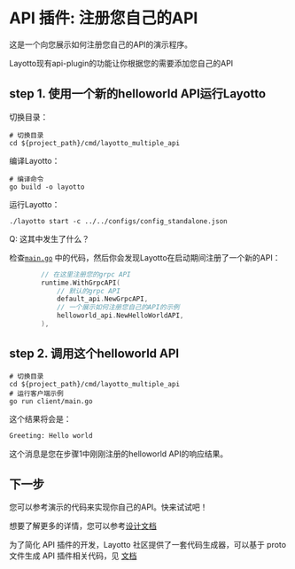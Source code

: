 # API 插件: 注册您自己的API
这是一个向您展示如何注册您自己的API的演示程序。

Layotto现有api-plugin的功能让你根据您的需要添加您自己的API

## step 1. 使用一个新的helloworld API运行Layotto
切换目录：

```shell
# 切换目录 
cd ${project_path}/cmd/layotto_multiple_api
```

编译Layotto：

```shell @if.not.exist layotto
# 编译命令
go build -o layotto
```

运行Layotto：

```shell @background
./layotto start -c ../../configs/config_standalone.json
```

Q: 这其中发生了什么？

检查[`main.go`](https://github.com/mosn/layotto/blob/d74ff0e8940e0eb9c73b1d3275a17d29be36bd5c/cmd/layotto_multiple_api/main.go#L203) 中的代码，然后你会发现Layotto在启动期间注册了一个新的API：

```go
		// 在这里注册您的grpc API
        runtime.WithGrpcAPI(
            // 默认的grpc API
            default_api.NewGrpcAPI,
            // 一个展示如何注册您自己的API的示例
            helloworld_api.NewHelloWorldAPI,
        ),
```

## step 2. 调用这个helloworld API

```shell
# 切换目录 
cd ${project_path}/cmd/layotto_multiple_api
# 运行客户端示例
go run client/main.go
```

这个结果将会是：

```bash
Greeting: Hello world
```

这个消息是您在步骤1中刚刚注册的helloworld API的响应结果。

## 下一步

您可以参考演示的代码来实现你自己的API。快来试试吧！

想要了解更多的详情，您可以参考[设计文档](docs/design/api_plugin/design.md)

为了简化 API 插件的开发，Layotto 社区提供了一套代码生成器，可以基于 proto 文件生成 API 插件相关代码，见 [文档](docs/start/api_plugin/generate.md)